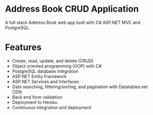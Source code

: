# Address Book CRUD Application
A full stack Address Book web app built with C# ASP.NET MVC and PostgreSQL.

# Features
- Create, read, update, and delete (CRUD) 
- Object oriented programming (OOP) with C#
- PostgreSQL database integration
- ASP.NET Entity Framework
- ASP.NET Services and Interfaces
- Data searching, filtering/sorting, and pagination with Datatables.net CDN
- Back end form validation
- Deployment to Heroku
- Continuous integration and deployment
